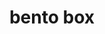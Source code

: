---
layout: food&drink
title: bento box
emoji: bento_box
permalink: 🍱.html
image: assets/img/3moji/bento_box.png
---
